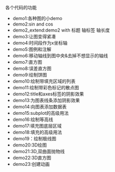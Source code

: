 各个代码的功能
- demo1:各种图的小demo
- demo2:sin and cos
- demo2_extend:demo2 with 标题 轴标签 轴长度
- demo3:让图变得紧凑
- demo4:时间段作为x坐标轴
- demo5:图例和注解
- demo6:移动轴线到图中央&去掉不想显示的轴线
- demo7:直方图
- demo8:误差直方图
- demo9:绘制饼图
- demo10:绘制带填充区域的列表
- demo11:绘制带彩色标记的散点图
- demo12:title和axes标签的阴影效果
- demo13:为图表线条添加阴影效果
- demo14:向图表添加数据表
- demo15:subplot的高级用法
- demo16:绘制等高线
- demo17:填充图底层区域
- demo18:填充的高级用法
- demo19：绘制极线图
- demo20:3D绘图
- demo21:3D,双曲面抛物线
- demo22:3D直方图
- demo23:创建动画
